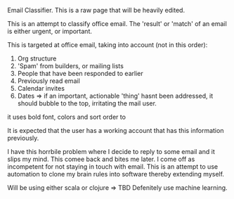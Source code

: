 Email Classifier.
This is a raw page that will be heavily edited.

This is an attempt to classify office email. The 'result' or 'match' of an email is either urgent, or important.

This is targeted at office email, taking into account (not in this order):
1) Org structure
2) 'Spam' from builders, or mailing lists
3) People that have been responded to earlier
4) Previously read email
5) Calendar invites
6) Dates => if an important, actionable 'thing' hasnt been addressed, it should bubble to the top, irritating the mail user.

it uses bold font, colors and sort order to

It is expected that the user has a working account that has this information previously.

I have this horrbile problem where I decide to reply to some email and it slips my mind. This comee back and bites me later. I come off as incompetent for not staying in touch with email. This is an attempt to use automation to clone my brain rules into software thereby extending myself.

Will be using either scala or clojure => TBD
Defenitely use machine learning.

